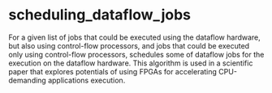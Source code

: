 # scheduling_dataflow_jobs
For a given list of jobs that could be executed using the dataflow hardware, but also using control-flow processors, and jobs that could be executed only using control-flow processors, schedules some of dataflow jobs for the execution on the dataflow hardware.
This algorithm is used in a scientific paper that explores potentials of using FPGAs for accelerating CPU-demanding applications execution.
